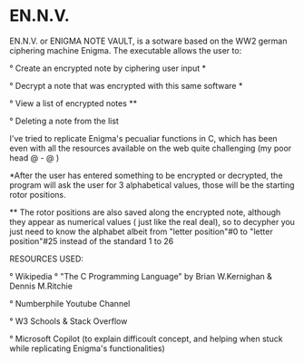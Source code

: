 # EN.N.V.
EN.N.V. or ENIGMA NOTE VAULT, is a sotware based on the WW2 german ciphering machine Enigma.
The executable allows the user to:

° Create an encrypted note by ciphering user input *

° Decrypt a note that was encrypted with this same software *

° View a list of encrypted notes **

° Deleting a note from the list


I've tried to replicate Enigma's pecualiar functions in C, which has been even with all the resources
available on the web quite challenging (my poor head @ - @ )

*After the user has entered something to be encrypted or decrypted, the program will ask the user for
  3 alphabetical values, those will be the starting rotor positions.

** The rotor positions are also saved along the encrypted note, although they appear as numerical
   values ( just like the real deal), so to decypher you just need to know the alphabet albeit
   from "letter position"#0 to "letter position"#25 instead of the standard 1 to 26

RESOURCES USED:

° Wikipedia
° "The C Programming Language" by Brian W.Kernighan & Dennis M.Ritchie

° Numberphile Youtube Channel

° W3 Schools & Stack Overflow

° Microsoft Copilot (to explain difficoult concept, and helping when stuck while replicating
  Enigma's functionalities)
